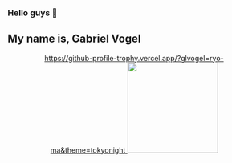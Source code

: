 ### Hello guys 👋
## My name is, Gabriel Vogel
<div align="center">
  <a href="https://github.com/glvogel">
  https://github-profile-trophy.vercel.app/?glvogel=ryo-ma&theme=tokyonight
  <img height="180em" src="https://github-readme-stats.vercel.app/api?username=glvogel&show_icons=true&theme=dracula&include_all_commits=true&count_private=true"/>

  
 
</div>
